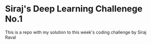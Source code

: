 # Siraj's Deep Learning Challenege No.1
This is a repo with my solution to this week's coding challenge by Siraj Raval
